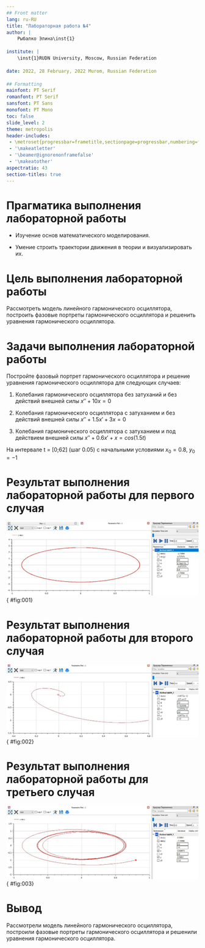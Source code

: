 ```yaml
---
## Front matter
lang: ru-RU
title: "Лабораторная работа №4"
author: |
    Рыбалко Элина\inst{1}

institute: |
	\inst{1}RUDN University, Moscow, Russian Federation
  
date: 2022, 28 February, 2022 Murom, Russian Federation  

## Formatting
mainfont: PT Serif
romanfont: PT Serif
sansfont: PT Sans
monofont: PT Mono
toc: false
slide_level: 2
theme: metropolis
header-includes: 
 - \metroset{progressbar=frametitle,sectionpage=progressbar,numbering=fraction}
 - '\makeatletter'
 - '\beamer@ignorenonframefalse'
 - '\makeatother'
aspectratio: 43
section-titles: true
---
```


# Прагматика выполнения лабораторной работы 

 - Изучение основ математического моделирования.

 - Умение строить траектории движения в теории и визуализировать их.

# Цель выполнения лабораторной работы

Рассмотреть модель линейного гармонического осциллятора, построить фазовые портреты гармонического осциллятора и решенить уравнения гармонического осциллятора.  

# Задачи выполнения лабораторной работы

Постройте фазовый портрет гармонического осциллятора и решение уравнения гармонического осциллятора для следующих случаев:

1. Колебания гармонического осциллятора без затуханий и без действий внешней
силы  $x'' + 10x = 0$

2. Колебания гармонического осциллятора c затуханием и без действий внешней
силы $x'' + 1.5x' + 3x = 0$

3. Колебания гармонического осциллятора c затуханием и под действием внешней
силы $x'' + 0.6x' + x = cos(1.5t)$

На интервале t = [0;62] (шаг 0.05) с начальными условиями $x_{0}=0.8$, $y_{0}=-1$ 


# Результат выполнения лабораторной работы для первого случая 

![Фазовый портрет гармонического осциллятора для первого случая без затухания и внешних сил](image/fig001.png){ #fig:001} 

# Результат выполнения лабораторной работы для второго случая

![Фазовый портрет гармонического осциллятора для второго случая с затуханием](image/fig002.png){ #fig:002}  

# Результат выполнения лабораторной работы для третьего случая

![Фазовый портрет гармонического осциллятора для третьего случая с затуханием и внешней силой](image/fig003.png){ #fig:003} 

# Вывод

Рассмотрели модель линейного гармонического осциллятора, построили фазовые портреты гармонического осциллятора и решенили уравнения гармонического осциллятора.  